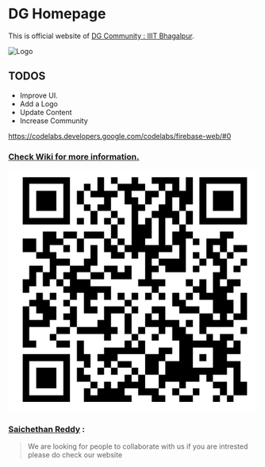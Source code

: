 # DG Homepage

This is official website of [DG Community : IIIT Bhagalpur](https://dg-iiitbh.github.io).

![Logo](https://github.com/DG-IIITBH/DG-IIITBH.github.io/blob/master/img/logo.svg)

## TODOS

* Improve UI.
* Add a Logo
* Update Content
* Increase Community

https://codelabs.developers.google.com/codelabs/firebase-web/#0

### [Check Wiki for more information.](https://github.com/DG-IIITBH/DG-IIITBH.github.io/wiki)












![DG IIIT](/img/DGIIIT.png)











### [Saichethan Reddy](https://www.facebook.com/SaichethanReddy.Miriyal) :
> We are looking for people to collaborate with us if you are intrested please do check our website 
